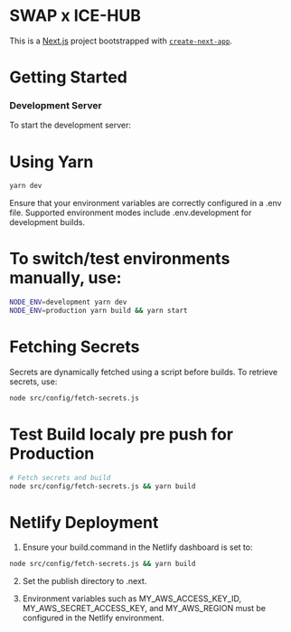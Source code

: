 # SWAP x ICE-HUB

This is a [Next.js](https://nextjs.org/) project bootstrapped with [`create-next-app`](https://github.com/vercel/next.js/tree/canary/packages/create-next-app).

# Getting Started
### Development Server
To start the development server:

# Using Yarn
```bash
yarn dev
```

Ensure that your environment variables are correctly configured in a .env file. Supported environment modes include .env.development for development builds.

# To switch/test environments manually, use:
```bash
NODE_ENV=development yarn dev
NODE_ENV=production yarn build && yarn start
```

# Fetching Secrets

Secrets are dynamically fetched using a script before builds. To retrieve secrets, use:
```bash
node src/config/fetch-secrets.js
```

# Test Build localy pre push for Production
```bash
# Fetch secrets and build
node src/config/fetch-secrets.js && yarn build
```

# Netlify Deployment
1. Ensure your build.command in the Netlify dashboard is set to:
```bash
node src/config/fetch-secrets.js && yarn build
```

2. Set the publish directory to .next.

3. Environment variables such as MY_AWS_ACCESS_KEY_ID, MY_AWS_SECRET_ACCESS_KEY, and MY_AWS_REGION must be configured in the Netlify environment.
